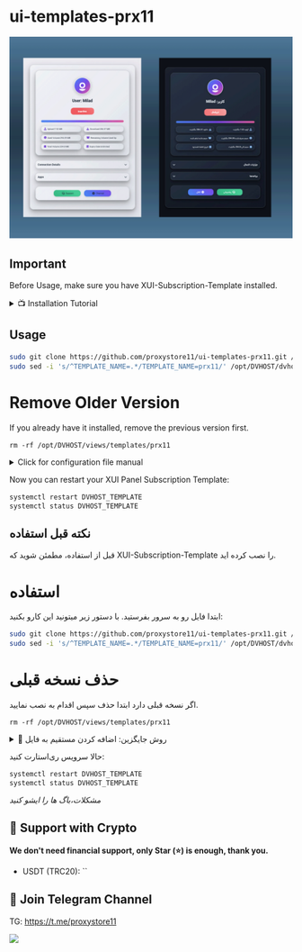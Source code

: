 # ui-templates-prx11

<p align="center">
  <a href="https://github.com/dev-ir/xui-templates-blackeyes" target="_blank" rel="noopener noreferrer">
    <img src="prx11.png" alt="SubPage screenshots" width="800" height="auto">
  </a>
</p>

## Important
Before Usage, make sure you have XUI-Subscription-Template installed.

<details>
  <summary>📺 Installation Tutorial</summary>
  <a href="https://www.youtube.com/watch?v=tUMck0_khRQ" target="_blank">
    <img src="https://img.youtube.com/vi/tUMck0_khRQ/0.jpg" alt="XUI Template Installation Guide">پ
  </a>
</details>

## Usage

```bash
sudo git clone https://github.com/proxystore11/ui-templates-prx11.git /opt/DVHOST/views/templates/prx11/
sudo sed -i 's/^TEMPLATE_NAME=.*/TEMPLATE_NAME=prx11/' /opt/DVHOST/dvhost.config
```

# Remove Older Version
If you already have it installed, remove the previous version first.
```
rm -rf /opt/DVHOST/views/templates/prx11
```

<details>
  <summary>Click for configuration file manual</summary>

```
nano /opt/DVHOST/dvhost.config
```
## Template name 
```
# Replace Template name 
TEMPLATE_NAME=prx11
```
</details>

Now you can restart your XUI Panel Subscription Template:
```
systemctl restart DVHOST_TEMPLATE
systemctl status DVHOST_TEMPLATE
```
## نکته قبل استفاده
قبل از استفاده، مطمئن شوید که XUI-Subscription-Template را نصب کرده اید.


# استفاده

ابتدا فایل رو به سرور بفرستید. با دستور زیر میتونید این کارو بکنید:

```bash
sudo git clone https://github.com/proxystore11/ui-templates-prx11.git /opt/DVHOST/views/templates/prx11/
sudo sed -i 's/^TEMPLATE_NAME=.*/TEMPLATE_NAME=prx11/' /opt/DVHOST/dvhost.config
```

# حذف نسخه قبلی
اگر نسخه قبلی دارد ابتدا حذف سپس اقدام به نصب نمایید.
```
rm -rf /opt/DVHOST/views/templates/prx11
```

<details>
  <summary>📝 روش جایگزین: اضافه کردن مستقیم به فایل</summary>

سپس دستور زیر وارد کنید تا وارد تنظیمات اصلی شوید
```
nano /opt/DVHOST/dvhost.config
```

حالا میبایست نام پوسته جایگزین پوسته پیشفرض کنید
```
# Replace Template name 
TEMPLATE_NAME=prx11
```
</details>

حالا سرویس ری‌استارت کنید:
```
systemctl restart DVHOST_TEMPLATE
systemctl status DVHOST_TEMPLATE
```
*مشکلات،باگ ها را ایشو کنید*
## 🙏 Support with Crypto 
**We don't need financial support, only Star (⭐) is enough, thank you.**
- USDT (TRC20): ``

## 📧 Join Telegram Channel
TG: https://t.me/proxystore11



<a href="https://www.coffeebede.com/miladfaryad1"><img class="img-fluid" src="https://coffeebede.ir/DashboardTemplateV2/app-assets/images/banner/default-yellow.svg" /></a>
